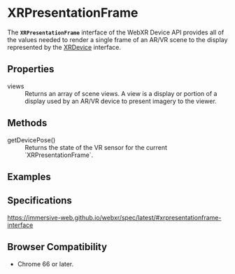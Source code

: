 # XRPresentationFrame

The **`XRPresentationFrame`** interface of the WebXR Device API provides all of the values needed to render a single frame of an AR/VR scene to the display represented by the <a href="xrdevice.md">XRDevice</a> interface.

## Properties

<dl>
  <dt>views</dt>
  <dd>Returns an array of scene views. A view is a display or portion of a display used by an AR/VR device to present imagery to the viewer.</dd>
</dl>

## Methods

<dl>
  <dt>getDevicePose()</dt>
  <dd>Returns the state of the VR sensor for the current `XRPresentationFrame`.</dd>
</dl>

## Examples

## Specifications

https://immersive-web.github.io/webxr/spec/latest/#xrpresentationframe-interface

## Browser Compatibility

* Chrome 66 or later.
